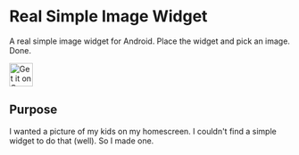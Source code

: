 # Real Simple Image Widget
A real simple image widget for Android. Place the widget and pick an image. Done.

<a href='https://play.google.com/store/apps/details?id=com.rabross.android.realsimpleimagewidget&utm_source=global_co&utm_medium=prtnr&utm_content=Mar2515&utm_campaign=PartBadge&pcampaignid=MKT-Other-global-all-co-prtnr-py-PartBadge-Mar2515-1'><img alt='Get it on Google Play' src='https://play.google.com/intl/en_us/badges/images/generic/en_badge_web_generic.png' height='42'/></a>

## Purpose
I wanted a picture of my kids on my homescreen. I couldn't find a simple widget to do that (well). So I made one.

